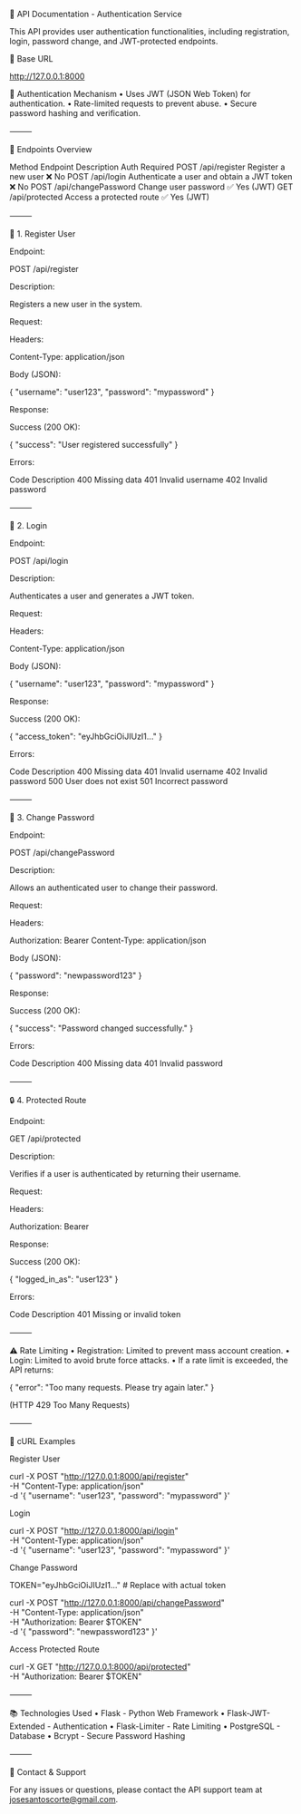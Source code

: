 📌 API Documentation - Authentication Service

This API provides user authentication functionalities, including registration, login, password change, and JWT-protected endpoints.

🚀 Base URL

http://127.0.0.1:8000

🔐 Authentication Mechanism
	•	Uses JWT (JSON Web Token) for authentication.
	•	Rate-limited requests to prevent abuse.
	•	Secure password hashing and verification.

⸻

📌 Endpoints Overview

Method	Endpoint	Description	Auth Required
POST	/api/register	Register a new user	❌ No
POST	/api/login	Authenticate a user and obtain a JWT token	❌ No
POST	/api/changePassword	Change user password	✅ Yes (JWT)
GET	/api/protected	Access a protected route	✅ Yes (JWT)



⸻

📝 1. Register User

Endpoint:

POST /api/register

Description:

Registers a new user in the system.

Request:

Headers:

Content-Type: application/json

Body (JSON):

{
  "username": "user123",
  "password": "mypassword"
}

Response:

Success (200 OK):

{
  "success": "User registered successfully"
}

Errors:

Code	Description
400	Missing data
401	Invalid username
402	Invalid password



⸻

🔑 2. Login

Endpoint:

POST /api/login

Description:

Authenticates a user and generates a JWT token.

Request:

Headers:

Content-Type: application/json

Body (JSON):

{
  "username": "user123",
  "password": "mypassword"
}

Response:

Success (200 OK):

{
  "access_token": "eyJhbGciOiJIUzI1..."
}

Errors:

Code	Description
400	Missing data
401	Invalid username
402	Invalid password
500	User does not exist
501	Incorrect password



⸻

🔄 3. Change Password

Endpoint:

POST /api/changePassword

Description:

Allows an authenticated user to change their password.

Request:

Headers:

Authorization: Bearer <TOKEN>
Content-Type: application/json

Body (JSON):

{
  "password": "newpassword123"
}

Response:

Success (200 OK):

{
  "success": "Password changed successfully."
}

Errors:

Code	Description
400	Missing data
401	Invalid password



⸻

🔒 4. Protected Route

Endpoint:

GET /api/protected

Description:

Verifies if a user is authenticated by returning their username.

Request:

Headers:

Authorization: Bearer <TOKEN>

Response:

Success (200 OK):

{
  "logged_in_as": "user123"
}

Errors:

Code	Description
401	Missing or invalid token



⸻

⚠️ Rate Limiting
	•	Registration: Limited to prevent mass account creation.
	•	Login: Limited to avoid brute force attacks.
	•	If a rate limit is exceeded, the API returns:

{
  "error": "Too many requests. Please try again later."
}

(HTTP 429 Too Many Requests)

⸻

📌 cURL Examples

Register User

curl -X POST "http://127.0.0.1:8000/api/register" \
     -H "Content-Type: application/json" \
     -d '{
           "username": "user123",
           "password": "mypassword"
         }'

Login

curl -X POST "http://127.0.0.1:8000/api/login" \
     -H "Content-Type: application/json" \
     -d '{
           "username": "user123",
           "password": "mypassword"
         }'

Change Password

TOKEN="eyJhbGciOiJIUzI1..."  # Replace with actual token

curl -X POST "http://127.0.0.1:8000/api/changePassword" \
     -H "Content-Type: application/json" \
     -H "Authorization: Bearer $TOKEN" \
     -d '{
           "password": "newpassword123"
         }'

Access Protected Route

curl -X GET "http://127.0.0.1:8000/api/protected" \
     -H "Authorization: Bearer $TOKEN"



⸻

📚 Technologies Used
	•	Flask - Python Web Framework
	•	Flask-JWT-Extended - Authentication
	•	Flask-Limiter - Rate Limiting
	•	PostgreSQL - Database
	•	Bcrypt - Secure Password Hashing

⸻

📩 Contact & Support

For any issues or questions, please contact the API support team at josesantoscorte@gmail.com.